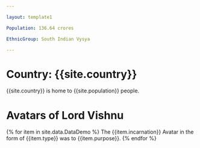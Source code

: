 ```yaml
---

layout: template1

Population: 136.64 crores

EthnicGroup: South Indian Vysya

---
```


# Country: {{site.country}}
{{site.country}} is home to {{site.population}} people.

# Avatars of Lord Vishnu

{% for item in site.data.DataDemo %}
The {{item.incarnation}} Avatar in the form of {{item.type}} was to {{item.purpose}}.
{% endfor %}




